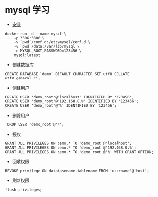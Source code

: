 # mysql 学习

- [安装](https://hub.docker.com/_/mysql/)

```
docker run -d --name mysql \
    -p 3306:3306 \
    -v `pwd`/conf.d:/etc/mysql/conf.d \
    -v `pwd`/data:/var/lib/mysql \
    -e MYSQL_ROOT_PASSWORD=123456 \
    mysql:latest
```

- 创建数据库

```
CREATE DATABASE `demo` DEFAULT CHARACTER SET utf8 COLLATE utf8_general_ci;
```

- 创建用户

```
CREATE USER 'demo_root'@'localhost' IDENTIFIED BY '123456';
CREATE USER 'demo_root'@'192.168.0.%' IDENTIFIED BY '123456';
CREATE USER 'demo_root'@'%' IDENTIFIED BY '123456';
```

- 删除用户

```
 DROP USER 'demo_root'@'%';
```

- 授权

```
GRANT ALL PRIVILEGES ON demo.* TO 'demo_root'@'localhost';
GRANT ALL PRIVILEGES ON demo.* TO 'demo_root'@'192.168.0.%';
GRANT ALL PRIVILEGES ON demo.* TO 'demo_root'@'%' WITH GRANT OPTION;
```

- 回收权限

```
REVOKE privilege ON databasename.tablename FROM 'username'@'host';
```

- 刷新权限

```
flush privileges; 
```